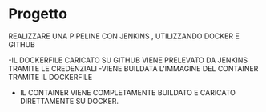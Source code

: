 # Progetto

REALIZZARE UNA PIPELINE CON JENKINS , UTILIZZANDO DOCKER E GITHUB

-IL DOCKERFILE CARICATO SU GITHUB VIENE PRELEVATO DA JENKINS TRAMITE LE CREDENZIALI
-VIENE BUILDATA L'IMMAGINE DEL CONTAINER TRAMITE IL DOCKERFILE
- IL CONTAINER VIENE COMPLETAMENTE BUILDATO E CARICATO DIRETTAMENTE SU DOCKER.
